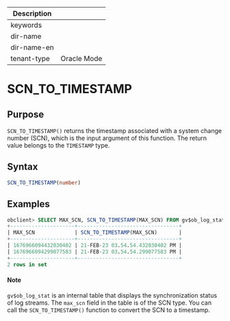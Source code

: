 | Description   |                 |
|---------------|-----------------|
| keywords      |                 |
| dir-name      |                 |
| dir-name-en   |                 |
| tenant-type   | Oracle Mode     |

# SCN_TO_TIMESTAMP

## Purpose

`SCN_TO_TIMESTAMP()` returns the timestamp associated with a system change number (SCN), which is the input argument of this function. The return value belongs to the `TIMESTAMP` type.

## Syntax

```sql
SCN_TO_TIMESTAMP(number)
```

## Examples

```sql
obclient> SELECT MAX_SCN, SCN_TO_TIMESTAMP(MAX_SCN) FROM gv$ob_log_stat;
+---------------------+---------------------------------+
| MAX_SCN             | SCN_TO_TIMESTAMP(MAX_SCN)       |
+---------------------+---------------------------------+
| 1676966094432030402 | 21-FEB-23 03.54.54.432030402 PM |
| 1676966094299077583 | 21-FEB-23 03.54.54.299077583 PM |
+---------------------+---------------------------------+
2 rows in set
```

<main id="notice" type='explain'>
    <h4>Note</h4>
    <p><code>gv$ob_log_stat</code> is an internal table that displays the synchronization status of log streams. The <code>max_scn</code> field in the table is of the SCN type. You can call the <code>SCN_TO_TIMESTAMP()</code> function to convert the SCN to a timestamp. </p>
</main>
